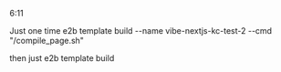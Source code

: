 6:11

Just one time
e2b template build --name vibe-nextjs-kc-test-2 --cmd "/compile_page.sh"

then just
e2b template build